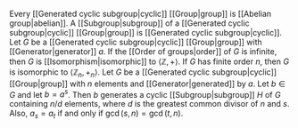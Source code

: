 Every [[Generated cyclic subgroup|cyclic]] [[Group|group]] is [[Abelian group|abelian]].
A [[Subgroup|subgroup]] of a [[Generated cyclic subgroup|cyclic]] [[Group|group]] is [[Generated cyclic subgroup|cyclic]].
Let $G$ be a [[Generated cyclic subgroup|cyclic]] [[Group|group]] with [[Generator|generator]] $a$. If the [[Order of groups|order]] of $G$ is infinite, then $G$ is [[Isomorphism|isomorphic]] to $\langle\mathbb{Z},+\rangle$. If $G$ has finite order $n$, then $G$ is isomorphic to $\langle\mathbb{Z}_{n},+_{n}\rangle$.
Let $G$ be a [[Generated cyclic subgroup|cyclic]] [[Group|group]] with $n$ elements and [[Generator|generated]] by $a$. Let $b \in G$ and let $b = a^{s}$. Then $b$ generates a cyclic [[Subgroup|subgroup]] $H$ of $G$ containing $n/d$ elements, where $d$ is the greatest common divisor of $n$ and $s$. Also, $a_{s} = a_{t}$ if and only if $\gcd(s,n) = \gcd(t,n)$.
